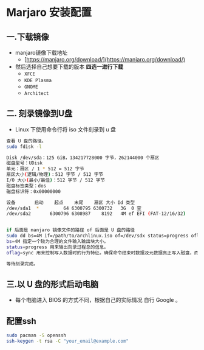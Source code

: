 # Marjaro 安装配置
## 一.下载镜像

- manjaro镜像下载地址
  - [https://manjaro.org/download/](https://manjaro.org/download/)
- 然后选择自己想要下载的版本  **四选一进行下载**
  - `XFCE`
  - `KDE Plasma`
  - `GNOME`
  - `Architect  `

## 二. 刻录镜像到U盘
- Linux 下使用命令行将 iso 文件刻录到 u 盘
```bash
查看 U 盘的路径。
sudo fdisk -l

Disk /dev/sda：125 GiB，134217728000 字节，262144000 个扇区
磁盘型号：UDisk           
单元：扇区 / 1 * 512 = 512 字节
扇区大小(逻辑/物理)：512 字节 / 512 字节
I/O 大小(最小/最佳)：512 字节 / 512 字节
磁盘标签类型：dos
磁盘标识符：0x00000000

设备       启动    起点    末尾    扇区 大小 Id 类型
/dev/sda1  *         64 6300795 6300732   3G  0 空
/dev/sda2       6300796 6308987    8192   4M ef EFI (FAT-12/16/32)


if 后面是 manjaro 镜像文件的路径 of 后面是 U 盘的路径 
sudo dd bs=4M if=/path/to/archlinux.iso of=/dev/sdx status=progress oflag=sync
bs=4M 指定一个较为合理的文件输入输出块大小。
status=progress 用来输出刻录过程总的信息。
oflag=sync 用来控制写入数据时的行为特征。确保命令结束时数据及元数据真正写入磁盘，而不是刚写入缓存就返回。

等待刻录完成。
```

## 三.以 U 盘的形式启动电脑
- 每个电脑进入 BIOS 的方式不同，根据自己的实际情况 自行 Google 。

## 配置ssh 
```bash
sudo pacman -S openssh
ssh-keygen -t rsa -C "your_email@example.com"
```

